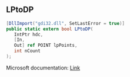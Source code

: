 ## LPtoDP

```csharp
[DllImport("gdi32.dll", SetLastError = true)]
public static extern bool LPtoDP(
   IntPtr hdc,
   [In,
   Out] ref POINT lpPoints,
   int nCount
);
```

Microsoft documentation: [Link](https://docs.microsoft.com/en-us/windows/win32/api/wingdi/nf-wingdi-lptodp)
